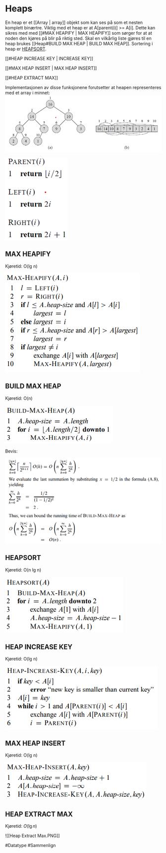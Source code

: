 # Heaps
En heap er et [[Array | array]] objekt som kan ses på som et nesten komplett
binærtre.
Viktig med et heap er at A[parent(i)] >= A[i].
Dette kan sikres med med [[#MAX HEAPIFY | MAX HEAPIFY]] som sørger for
at at noden den kjøres på blir på riktig sted.
Skal en vilkårlig liste gjøres til en heap brukes [[Heap#BUILD MAX HEAP | BUILD MAX HEAP]].
Sortering i heap er [HEAPSORT](#heapsort).

[[#HEAP INCREASE KEY | INCREASE KEY]]

[[#MAX HEAP INSERT | MAX HEAP INSERT]]

[[#HEAP EXTRACT MAX]]

Implementasjonen av disse funksjonene forutsetter at heapen representeres med et array i minnet: ![Array representation](bilder/HeapRepresentation.png)

![Relationship functions](bilder/HeapRelationships.png)


## MAX HEAPIFY
Kjøretid: O(lg n)

![max_heapify](bilder/MaxHeapify.PNG)

## BUILD MAX HEAP
Kjøretid: O(n)

![build_max_heap](bilder/buildMaxHeap.PNG)

Bevis:

![build_max_heap_proof](bilder/BevisBuildHeap.PNG)

## HEAPSORT
Kjøretid: O(n lg n)

![heapsort](bilder/heapsort.PNG)

## HEAP INCREASE KEY
Kjøretid: O(lg n)

![heap increase key](bilder/heapIncreaseKey.PNG)

## MAX HEAP INSERT
Kjøretid: O(lg n)

![max heap insert](bilder/maxHeapInsert.PNG)

## HEAP EXTRACT MAX

Kjøretid: $O(\lg n)$

![[Heap Extract Max.PNG]]

#Datatype
#Sammenlign 